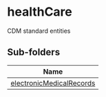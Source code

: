 
# healthCare

CDM standard entities  

## Sub-folders

|Name|
|---|
|[electronicMedicalRecords](electronicMedicalRecords/README.md)|



